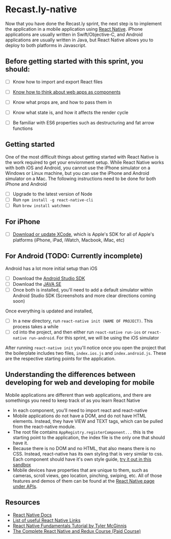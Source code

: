 # Recast.ly-native

Now that you have done the Recast.ly sprint, the next step is to implement the application in a mobile application using [React Native](https://github.com/facebook/react-native). iPhone applications are usually written in Swift/Objective-C, and Android applications are usually written in Java, but React Native allows you to deploy to both platforms in Javascript. 

## Before getting started with this sprint, you should:

- [ ] Know how to import and export React files
- [ ] [Know how to think about web apps as components](https://cloud.githubusercontent.com/assets/6980359/12561583/cf9b2a1a-c355-11e5-9fe6-9aeffbce4a28.png)
- [ ] Know what props are, and how to pass them in
- [ ] Know what state is, and how it affects the render cycle
- [ ] Be familiar with ES6 properties such as destructuring and fat arrow functions


## Getting started

One of the most difficult things about getting started with React Native is the work required to get your enviornment setup. While React Native works with both iOS and Android, you cannot use the iPhone simulator on a Windows or Linux machine, but you can use the iPhone and Android simulator on a Mac. The following instructions need to be done for both iPhone and Android

- [ ] Upgrade to the latest version of Node
- [ ] Run `npm install -g react-native-cli`
- [ ] Run `brew install watchmen`

## For iPhone 
- [ ] [Download or update XCode](https://itunes.apple.com/us/app/xcode/id497799835?mt=12), which is Apple's SDK for all of Apple's platforms (iPhone, iPad, iWatch, Macbook, iMac, etc)

## For Android (TODO: Currently incomplete)
Android has a lot more initial setup than iOS
- [ ] Download the [Android Studio SDK](https://developer.android.com/studio/index.html)
- [ ] Download the [JAVA SE](http://www.oracle.com/technetwork/java/javaseproducts/downloads/index.html)
- [ ] Once both is installed, you'll need to add a default simulator within Android Studio SDK (Screenshots and more clear directions coming soon)

Once everything is updated and installed, 

- [ ] In a new directory, run `react-native init (NAME OF PROJECT)`. This process takes a while
- [ ] cd into the project, and then either run `react-native run-ios` or `react-native run-android`. For this sprint, we will be using the iOS simulator

After running `react-native init` you'll notice once you open the project that the boilerplate includes two files, `index.ios.js` and `index.android.js`. These are the respective starting points for the application. 


## Understanding the differences between developing for web and developing for mobile

Mobile applications are different than web applications, and there are somethings you need to keep track of as you learn React Native

* In each component, you'll need to import react and react-native
* Mobile applications do not have a DOM, and do not have HTML elements. Instead, they have VIEW and TEXT tags, which can be pulled from the react-native module. 
* The root file contains `AppRegistry.registerComponent...` this is the starting point to the application, the index file is the only one that should have it. 
* Because there is no DOM and no HTML, that also means there is no CSS. Instead, react-native has its own styling that is very similar to css. Each component should have it's own style guide, [try it out in this sandbox](https://facebook.github.io/react-native/docs/style.html)
* Mobile devices have properties that are unique to them, such as cameras, scroll views, geo location, pinching, swiping, etc. All of those features and demos of them can be found at the [React Native page under APIs](https://facebook.github.io/react-native/docs/tutorial.html). 

## Resources

* [React Native Docs](https://facebook.github.io/react-native/docs/tutorial.html)
* [List of useful React Native Links](https://github.com/enaqx/awesome-react#react-native)
* [React Native Fundamentals Tutorial by Tyler McGinnis](https://egghead.io/courses/react-native-fundamentals)
* [The Complete React Native and Redux Course (Paid Course)](https://www.udemy.com/the-complete-react-native-and-redux-course/learn/v4/overview)
